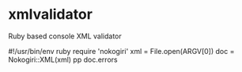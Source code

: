 # xmlvalidator
Ruby based console XML validator

#!/usr/bin/env ruby
require 'nokogiri' 
xml = File.open(ARGV[0])
doc = Nokogiri::XML(xml)
pp doc.errors
